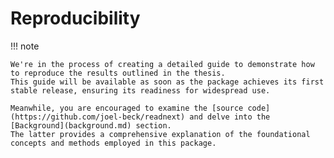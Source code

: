 # Reproducibility

!!! note

    We're in the process of creating a detailed guide to demonstrate how to reproduce the results outlined in the thesis.
    This guide will be available as soon as the package achieves its first stable release, ensuring its readiness for widespread use.

    Meanwhile, you are encouraged to examine the [source code](https://github.com/joel-beck/readnext) and delve into the [Background](background.md) section.
    The latter provides a comprehensive explanation of the foundational concepts and methods employed in this package.

